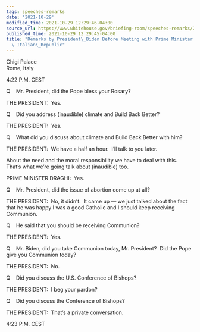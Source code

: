 ```yaml
---
tags: speeches-remarks
date: '2021-10-29'
modified_time: 2021-10-29 12:29:46-04:00
source_url: https://www.whitehouse.gov/briefing-room/speeches-remarks/2021/10/29/remarks-by-president-biden-before-meeting-with-prime-minister-draghi-of-the-italian-republic/
published_time: 2021-10-29 12:29:45-04:00
title: "Remarks by President\_Biden Before Meeting with Prime Minister Draghi of the\
  \ Italian\_Republic"
---
```

 
Chigi Palace  
Rome, Italy

4:22 P.M. CEST

Q    Mr. President, did the Pope bless your Rosary? 

THE PRESIDENT:  Yes. 

Q    Did you address (inaudible) climate and Build Back Better?

THE PRESIDENT:  Yes. 

Q    What did you discuss about climate and Build Back Better with him?

THE PRESIDENT:  We have a half an hour.  I’ll talk to you later. 

About the need and the moral responsibility we have to deal with this. 
That’s what we’re going talk about (inaudible) too.

PRIME MINISTER DRAGHI:  Yes.

Q    Mr. President, did the issue of abortion come up at all?

THE PRESIDENT:  No, it didn’t.  It came up — we just talked about the
fact that he was happy I was a good Catholic and I should keep receiving
Communion.

Q    He said that you should be receiving Communion?

THE PRESIDENT:  Yes.

Q    Mr. Biden, did you take Communion today, Mr. President?  Did the
Pope give you Communion today?

THE PRESIDENT:  No. 

Q    Did you discuss the U.S. Conference of Bishops?

THE PRESIDENT:  I beg your pardon?

Q    Did you discuss the Conference of Bishops?

THE PRESIDENT:  That’s a private conversation.

4:23 P.M. CEST
